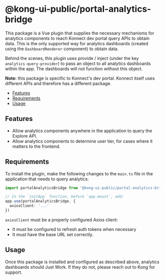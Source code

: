 # @kong-ui-public/portal-analytics-bridge

This package is a Vue plugin that supplies the necessary mechanisms for analytics components to reach Konnect dev portal query APIs to obtain data.  This is the only supported way for analytics dashboards (created using the `DashboardRenderer` component) to obtain data.

Behind the scenes, this plugin uses provide / inject (under the key `analytics-query-provider`) to pass an object to all analytics dashboards within the app.  The dashboards will not function without this object.

**Note:** this package is specific to Konnect's dev portal.  Konnect itself uses different APIs and therefore has a different package.

- [Features](#features)
- [Requirements](#requirements)
- [Usage](#usage)

## Features

- Allow analytics components anywhere in the application to query the Explore API.
- Allow analytics components to determine user tier, for cases where it matters to the frontend.

## Requirements

To install the plugin, make the following changes to the `main.ts` file in the application that needs to query analytics:

```typescript
import portalAnalyticsBridge from '@kong-ui-public/portal-analytics-bridge'

// In the `initApp` function, before `app.mount`, add:
app.use(portalAnalyticsBridge, {
  axiosClient: '...'
})
```

`axiosClient` must be a properly configured Axios client:

- It must be configured to refresh auth tokens when necessary
- It must have the base URL set correctly.

## Usage

Once this package is installed and configured as described above, analytics dashboards should Just Work.  If they do not, please reach out to Kong for support.
